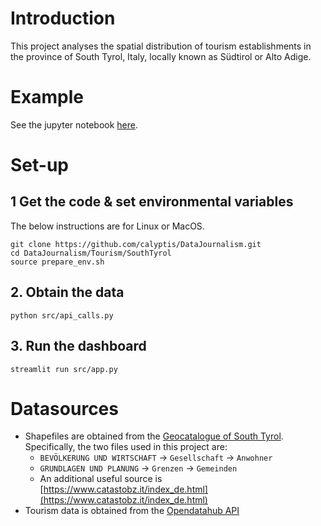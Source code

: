 # Introduction

This project analyses the spatial distribution of tourism establishments in the province of South Tyrol, Italy, locally
known as Südtirol or Alto Adige.

# Example
See the jupyter notebook [here](notebooks/Tourism%20in%20South%20Tyrol.ipynb).

# Set-up

## 1 Get the code & set environmental variables

The below instructions are for Linux or MacOS.

```commandline
git clone https://github.com/calyptis/DataJournalism.git
cd DataJournalism/Tourism/SouthTyrol
source prepare_env.sh
```

## 2. Obtain the data

```commandline
python src/api_calls.py
```

## 3. Run the dashboard

```commandline
streamlit run src/app.py
```

# Datasources
- Shapefiles are obtained from the [Geocatalogue of South Tyrol](http://geokatalog.buergernetz.bz.it/geokatalog/#!). 
  Specifically, the two files used in this project are:
    - `BEVÖLKERUNG UND WIRTSCHAFT` -> `Gesellschaft` -> `Anwohner`
    - `GRUNDLAGEN UND PLANUNG` -> `Grenzen` -> `Gemeinden`
    - An additional useful source is [https://www.catastobz.it/index_de.html](https://www.catastobz.it/index_de.html)
- Tourism data is obtained from the [Opendatahub API](https://tourism.opendatahub.bz.it/swagger/index.html#/Accommodation/SingleAccommodationRoom)
